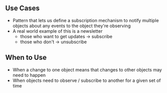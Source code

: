 ## Use Cases

- Pattern that lets us define a subscription mechanism to notify multiple objects about any events to the object they're observing
- A real world example of this is a newsletter
  - those who want to get updates -> subscribe
  - those who don't -> unsubscribe

## When to Use

- When a change to one object means that changes to other objects may need to happen
- When objects need to observe / subscribe to another for a given set of time
